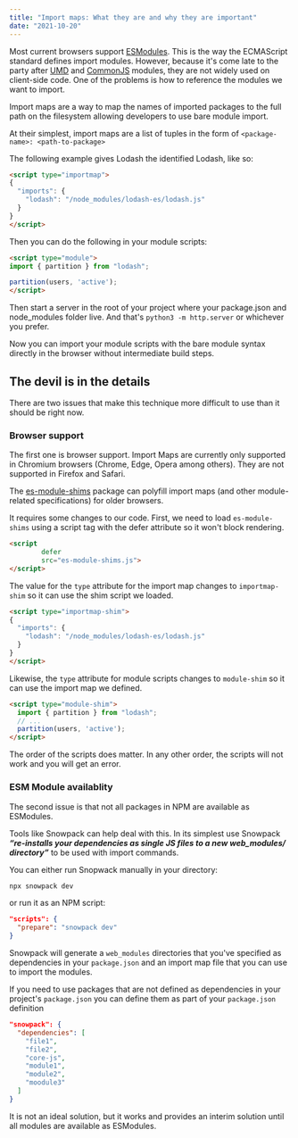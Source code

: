```yaml
---
title: "Import maps: What they are and why they are important"
date: "2021-10-20"
---
```


Most current browsers support [ESModules](https://developer.mozilla.org/en-US/docs/Web/JavaScript/Guide/Modules). This is the way the ECMAScript standard defines import modules. However, because it's come late to the party after [UMD](https://github.com/umdjs/umd) and [CommonJS](https://nodejs.org/api/modules.html#modules_modules_commonjs_modules) modules, they are not widely used on client-side code. One of the problems is how to reference the modules we want to import.

Import maps are a way to map the names of imported packages to the full path on the filesystem allowing developers to use bare module import.

At their simplest, import maps are a list of tuples in the form of `<package-name>: <path-to-package>`

The following example gives Lodash the identified Lodash, like so:

```html
<script type="importmap">
{
  "imports": {
    "lodash": "/node_modules/lodash-es/lodash.js"
  }
}
</script>
```

Then you can do the following in your module scripts:

```html
<script type="module">
import { partition } from "lodash";

partition(users, 'active');
</script>
```

Then start a server in the root of your project where your package.json and node\_modules folder live. And that's `python3 -m http.server` or whichever you prefer.

Now you can import your module scripts with the bare module syntax directly in the browser without intermediate build steps.

## The devil is in the details

There are two issues that make this technique more difficult to use than it should be right now.

### Browser support

The first one is browser support. Import Maps are currently only supported in Chromium browsers (Chrome, Edge, Opera among others). They are not supported in Firefox and Safari.

The [es-module-shims](https://github.com/guybedford/es-module-shims) package can polyfill import maps (and other module-related specifications) for older browsers.

It requires some changes to our code. First, we need to load `es-module-shims` using a script tag with the defer attribute so it won't block rendering.

```html
<script
        defer
        src="es-module-shims.js">
</script>
```

The value for the `type` attribute for the import map changes to `importmap-shim` so it can use the shim script we loaded.

```html
<script type="importmap-shim">
{
  "imports": {
    "lodash": "/node_modules/lodash-es/lodash.js"
  }
}
</script>
```

Likewise, the `type` attribute for module scripts changes to `module-shim` so it can use the import map we defined.

```html
<script type="module-shim">
  import { partition } from "lodash";
  // ...
  partition(users, 'active');
</script>
```

The order of the scripts does matter. In any other order, the scripts will not work and you will get an error.

### ESM Module availablity

The second issue is that not all packages in NPM are available as ESModules.

Tools like Snowpack can help deal with this. In its simplest use Snowpack ***“re-installs your dependencies as single JS files to a new web\_modules/ directory”*** to be used with import commands.

You can either run Snopwack manually in your directory:

```bash
npx snowpack dev
```

or run it as an NPM script:

```json
"scripts": {
  "prepare": "snowpack dev"
}
```

Snowpack will generate a `web_modules` directories that you've specified as dependencies in your `package.json` and an import map file that you can use to import the modules.

If you need to use packages that are not defined as dependencies in your project's `package.json` you can define them as part of your `package.json` definition

```json
"snowpack": {
  "dependencies": [
    "file1",
    "file2",
    "core-js",
    "module1",
    "module2",
    "moodule3"
  ]
}
```

It is not an ideal solution, but it works and provides an interim solution until all modules are available as ESModules.
